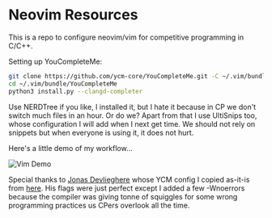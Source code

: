 # Neovim Resources

This is a repo to configure neovim/vim for competitive programming in C/C++.

Setting up YouCompleteMe:

```sh
git clone https://github.com/ycm-core/YouCompleteMe.git -C ~/.vim/bundle/
cd ~/.vim/bundle/YouCompleteMe
python3 install.py --clangd-completer
```
Use NERDTree if you like, I installed it, but I hate it because in CP we don't switch much files in an hour. Or do we?
Apart from that I use UltiSnips too, whose configuration I will add when I next get time. We should not rely on snippets but when everyone is using it, it does not hurt.

Here's a little demo of my workflow...

![Vim Demo](test.gif)

Special thanks to [Jonas Devlieghere](https://github.com/JDevlieghere) whose YCM config I copied as-it-is from [here](https://jonasdevlieghere.com/a-better-youcompleteme-config/). His flags were just perfect except I added a few -Wnoerrors because the compiler was giving tonne of squiggles for some wrong programming practices us CPers overlook all the time.
